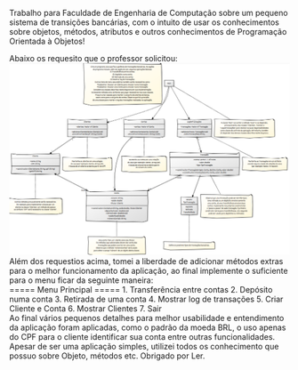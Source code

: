 Trabalho para Faculdade de Engenharia de Computação sobre um pequeno sistema de transições bancárias, com o intuito de usar os conhecimentos sobre objetos, métodos, atributos e outros conhecimentos de Programação Orientada à Objetos!
<div></div>
Abaixo os requesito que o professor solicitou:
<img src="/assets/RequesitosDoProfessor.png">
Além dos requestios acima, tomei a liberdade de adicionar métodos extras para o melhor funcionamento da aplicação, ao final implemente o suficiente para o menu ficar da seguinte maneira:
<div></div>
===== Menu Principal =====
1. Transferência entre contas
2. Depósito numa conta
3. Retirada de uma conta
4. Mostrar log de transações
5. Criar Cliente e Conta
6. Mostrar Clientes
7. Sair
<div></div>
Ao final vários pequenos detalhes para melhor usabilidade e entendimento da aplicação foram aplicadas, como o padrão da moeda BRL, o uso apenas do CPF para o cliente identificar sua conta entre outras funcionalidades.
Apesar de ser uma aplicação simples, utilizei todos os conhecimento que possuo sobre Objeto, métodos etc.
Obrigado por Ler.